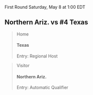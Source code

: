 First Round
Saturday, May 8 at 1:00 EDT
## Northern Ariz. vs #4 Texas

> Home
> #### Texas
> Entry: Regional Host

> Visitor
> #### Northern Ariz.
> Entry: Automatic Qualifier